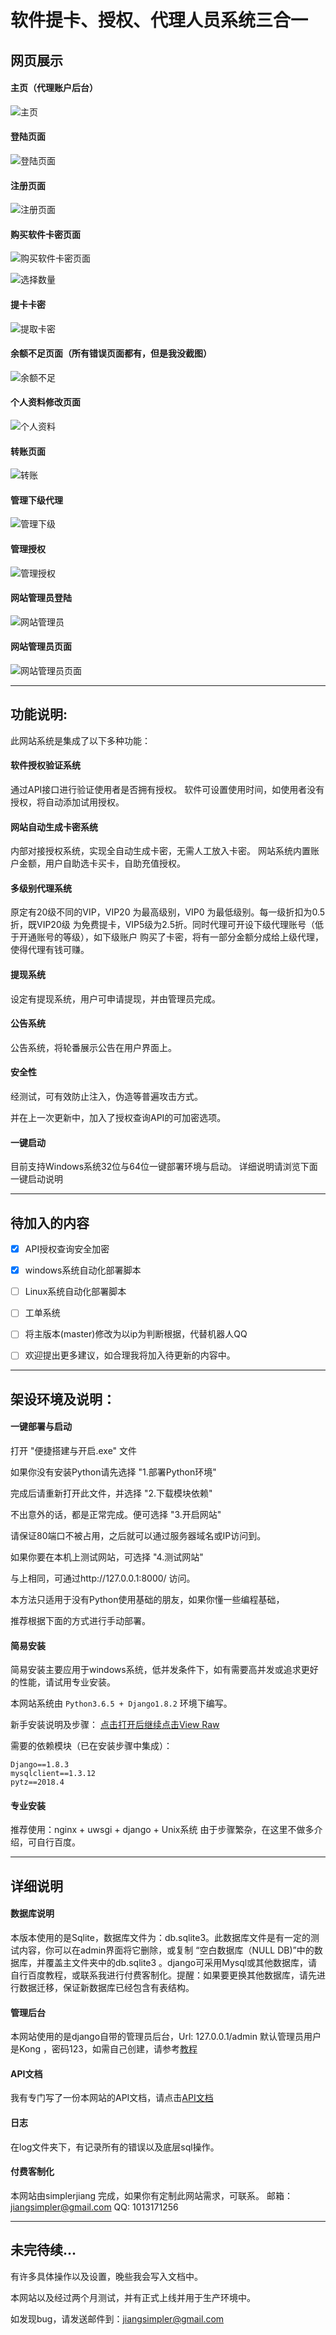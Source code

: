 # 软件提卡、授权、代理人员系统三合一

## 网页展示

#### 主页（代理账户后台）

![主页](https://github.com/simplerjiang/proxy_code_system/blob/master/README_img/index.png)

#### 登陆页面

![登陆页面](https://github.com/simplerjiang/proxy_code_system/blob/master/README_img/login.png)

#### 注册页面

![注册页面](https://github.com/simplerjiang/proxy_code_system/blob/master/README_img/reg.png)

#### 购买软件卡密页面

![购买软件卡密页面](https://github.com/simplerjiang/proxy_code_system/blob/master/README_img/software_list.png)

![选择数量](https://github.com/simplerjiang/proxy_code_system/blob/master/README_img/buy_item.png)

#### 提卡卡密

![提取卡密](https://github.com/simplerjiang/proxy_code_system/blob/master/README_img/get_code_list.png)

#### 余额不足页面（所有错误页面都有，但是我没截图）

![余额不足](https://github.com/simplerjiang/proxy_code_system/blob/master/README_img/wrong.png)

#### 个人资料修改页面

![个人资料](https://github.com/simplerjiang/proxy_code_system/blob/master/README_img/profile.png)

#### 转账页面

![转账](https://github.com/simplerjiang/proxy_code_system/blob/master/README_img/transfer.png)

#### 管理下级代理

![管理下级](https://github.com/simplerjiang/proxy_code_system/blob/master/README_img/contorl_down_proxy.png)

#### 管理授权

![管理授权](https://github.com/simplerjiang/proxy_code_system/blob/master/README_img/contorl_auth.png)

#### 网站管理员登陆

![网站管理员](https://github.com/simplerjiang/proxy_code_system/blob/master/README_img/admin_login.png)

#### 网站管理员页面

![网站管理员页面](https://github.com/simplerjiang/proxy_code_system/blob/master/README_img/admin_control.png)



---

## 功能说明:

此网站系统是集成了以下多种功能：

#### 软件授权验证系统

通过API接口进行验证使用者是否拥有授权。
软件可设置使用时间，如使用者没有授权，将自动添加试用授权。

#### 网站自动生成卡密系统

内部对接授权系统，实现全自动生成卡密，无需人工放入卡密。
网站系统内置账户金额，用户自助选卡买卡，自助充值授权。

#### 多级别代理系统

原定有20级不同的VIP，VIP20 为最高级别，VIP0 为最低级别。每一级折扣为0.5折，既VIP20级
为免费提卡，VIP5级为2.5折。同时代理可开设下级代理账号（低于开通账号的等级），如下级账户
购买了卡密，将有一部分金额分成给上级代理，使得代理有钱可赚。

#### 提现系统

设定有提现系统，用户可申请提现，并由管理员完成。

#### 公告系统

公告系统，将轮番展示公告在用户界面上。

#### 安全性

经测试，可有效防止注入，伪造等普遍攻击方式。

并在上一次更新中，加入了授权查询API的可加密选项。

#### 一键启动

目前支持Windows系统32位与64位一键部署环境与启动。
详细说明请浏览下面 一键启动说明

---

## 待加入的内容

- [X] API授权查询安全加密

- [X] windows系统自动化部署脚本

- [ ] Linux系统自动化部署脚本

- [ ] 工单系统

- [ ] 将主版本(master)修改为以ip为判断根据，代替机器人QQ

- [ ] 欢迎提出更多建议，如合理我将加入待更新的内容中。

---

## 架设环境及说明：

#### 一键部署与启动

打开 "便捷搭建与开启.exe" 文件

如果你没有安装Python请先选择 "1.部署Python环境"

完成后请重新打开此文件，并选择 "2.下载模块依赖"

不出意外的话，都是正常完成。便可选择 "3.开启网站"

请保证80端口不被占用，之后就可以通过服务器域名或IP访问到。

如果你要在本机上测试网站，可选择 "4.测试网站"

与上相同，可通过http://127.0.0.1:8000/ 访问。

本方法只适用于没有Python使用基础的朋友，如果你懂一些编程基础，

推荐根据下面的方式进行手动部署。

#### 简易安装

简易安装主要应用于windows系统，低并发条件下，如有需要高并发或追求更好的性能，请试用专业安装。

本网站系统由 `Python3.6.5 + Django1.8.2` 环境下编写。

新手安装说明及步骤： [点击打开后继续点击View Raw](https://github.com/simplerjiang/proxy_code_system/blob/master/%E4%B8%BB%E7%AB%99%E6%9E%B6%E8%AE%BE%E6%95%99%E7%A8%8B.docx)

需要的依赖模块（已在安装步骤中集成）：
``` python3
Django==1.8.3
mysqlclient==1.3.12
pytz==2018.4
```

#### 专业安装

推荐使用：nginx + uwsgi + django + Unix系统
由于步骤繁杂，在这里不做多介绍，可自行百度。

---
## 详细说明

#### 数据库说明

本版本使用的是Sqlite，数据库文件为：db.sqlite3。此数据库文件是有一定的测试内容，你可以在admin界面将它删除，或复制 “空白数据库（NULL DB)”中的数据库，并覆盖主文件夹中的db.sqlite3
。django可采用Mysql或其他数据库，请自行百度教程，或联系我进行付费客制化。提醒：如果要更换其他数据库，请先进行数据迁移，保证新数据库已经包含有表结构。

#### 管理后台

本网站使用的是django自带的管理员后台，Url: 127.0.0.1/admin
默认管理员用户是Kong ，密码123，如需自己创建，请参考[教程](https://jingyan.baidu.com/article/f71d6037770a7b1ab641d1b6.html)

#### API文档

我有专门写了一份本网站的API文档，请点击[API文档](https://github.com/simplerjiang/proxy_code_system/blob/master/README_api.md)

#### 日志

在log文件夹下，有记录所有的错误以及底层sql操作。

#### 付费客制化

本网站由simplerjiang 完成，如果你有定制此网站需求，可联系。
邮箱：jiangsimpler@gmail.com
QQ: 1013171256

---

## 未完待续...

有许多具体操作以及设置，晚些我会写入文档中。

本网站以及经过两个月测试，并有正式上线并用于生产环境中。

如发现bug，请发送邮件到：jiangsimpler@gmail.com
